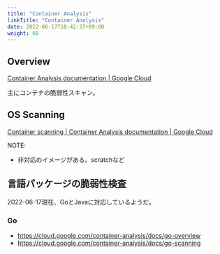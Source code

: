 ```yaml
---
title: "Container Analysis"
linkTitle: "Container Analysis"
date: 2022-06-17T10:42:37+09:00
weight: 60
---
```


## Overview

[Container Analysis documentation | Google Cloud](https://cloud.google.com/container-analysis/docs)

主にコンテナの脆弱性スキャン。

## OS Scanning

[Container scanning | Container Analysis documentation | Google Cloud](https://cloud.google.com/container-analysis/docs/container-scanning-overview)

NOTE:

- 非対応のイメージがある。scratchなど

## 言語パッケージの脆弱性検査

2022-06-17現在、GoとJavaに対応しているようだ。

### Go

- https://cloud.google.com/container-analysis/docs/go-overview
- https://cloud.google.com/container-analysis/docs/go-scanning
